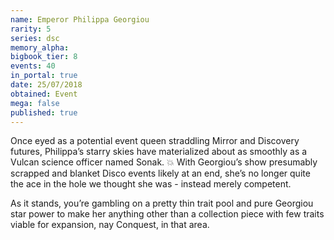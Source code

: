 ```yaml
---
name: Emperor Philippa Georgiou
rarity: 5
series: dsc
memory_alpha:
bigbook_tier: 8
events: 40
in_portal: true
date: 25/07/2018
obtained: Event
mega: false
published: true
---
```


Once eyed as a potential event queen straddling Mirror and Discovery futures, Philippa’s starry skies have materialized about as smoothly as a Vulcan science officer named Sonak. 💥 With Georgiou’s show presumably scrapped and blanket Disco events likely at an end, she’s no longer quite the ace in the hole we thought she was - instead merely competent.

As it stands, you’re gambling on a pretty thin trait pool and pure Georgiou star power to make her anything other than a collection piece with few traits viable for expansion, nay Conquest, in that area.
